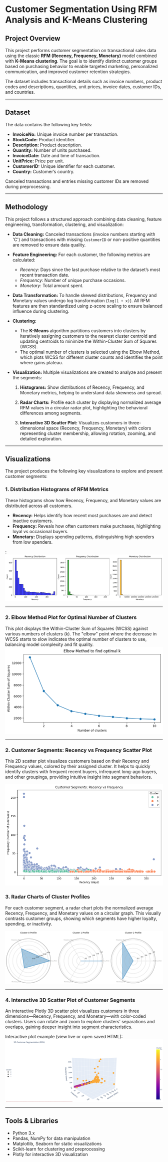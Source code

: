 # Customer Segmentation Using RFM Analysis and K-Means Clustering

## Project Overview

This project performs customer segmentation on transactional sales data using the classic **RFM (Recency, Frequency, Monetary)** model combined with **K-Means clustering**. The goal is to identify distinct customer groups based on purchasing behavior to enable targeted marketing, personalized communication, and improved customer retention strategies.

The dataset includes transactional details such as invoice numbers, product codes and descriptions, quantities, unit prices, invoice dates, customer IDs, and countries.

---

## Dataset

The data contains the following key fields:

- **InvoiceNo:** Unique invoice number per transaction.
- **StockCode:** Product identifier.
- **Description:** Product description.
- **Quantity:** Number of units purchased.
- **InvoiceDate:** Date and time of transaction.
- **UnitPrice:** Price per unit.
- **CustomerID:** Unique identifier for each customer.
- **Country:** Customer’s country.

Canceled transactions and entries missing customer IDs are removed during preprocessing.

---

## Methodology

This project follows a structured approach combining data cleaning, feature engineering, transformation, clustering, and visualization:

- **Data Cleaning:** Canceled transactions (invoice numbers starting with 'C') and transactions with missing `CustomerID` or non-positive quantities are removed to ensure data quality.

- **Feature Engineering:** For each customer, the following metrics are calculated:  
  - *Recency*: Days since the last purchase relative to the dataset’s most recent transaction date.  
  - *Frequency*: Number of unique purchase occasions.  
  - *Monetary*: Total amount spent.

- **Data Transformation:** To handle skewed distributions, Frequency and Monetary values undergo log transformation (`log(1 + x)`). All RFM features are then standardized using z-score scaling to ensure balanced influence during clustering.

- **Clustering:**  
  - The **K-Means** algorithm partitions customers into clusters by iteratively assigning customers to the nearest cluster centroid and updating centroids to minimize the Within-Cluster Sum of Squares (WCSS).  
  - The optimal number of clusters is selected using the Elbow Method, which plots WCSS for different cluster counts and identifies the point where gains plateau.

- **Visualization:** Multiple visualizations are created to analyze and present the segments:

  1. **Histograms:** Show distributions of Recency, Frequency, and Monetary metrics, helping to understand data skewness and spread.

  2. **Radar Charts:** Profile each cluster by displaying normalized average RFM values in a circular radar plot, highlighting the behavioral differences among segments.

  3. **Interactive 3D Scatter Plot:** Visualizes customers in three-dimensional space (Recency, Frequency, Monetary) with colors representing cluster membership, allowing rotation, zooming, and detailed exploration.

---
## Visualizations

The project produces the following key visualizations to explore and present customer segments:

### 1. Distribution Histograms of RFM Metrics  
These histograms show how Recency, Frequency, and Monetary values are distributed across all customers.  
- **Recency:** Helps identify how recent most purchases are and detect inactive customers.  
- **Frequency:** Reveals how often customers make purchases, highlighting loyal vs occasional buyers.  
- **Monetary:** Displays spending patterns, distinguishing high spenders from low spenders.

:  
![ Histograms](Customer_Segmentation/dist.png)

---
### 2. Elbow Method Plot for Optimal Number of Clusters  
This plot displays the Within-Cluster Sum of Squares (WCSS) against various numbers of clusters (k). The "elbow" point where the decrease in WCSS starts to slow indicates the optimal number of clusters to use, balancing model complexity and fit quality.
![Elbow Method for Optimal Number of Clusters](Customer_Segmentation/elboline.png)

---
### 2. Customer Segments: Recency vs Frequency Scatter Plot  
This 2D scatter plot visualizes customers based on their Recency and Frequency values, colored by their assigned cluster. It helps to quickly identify clusters with frequent recent buyers, infrequent long-ago buyers, and other groupings, providing intuitive insight into segment behaviors.

![Recency vs Frequency](Customer_Segmentation/scatter.png)

### 3. Radar Charts of Cluster Profiles  
For each customer segment, a radar chart plots the normalized average Recency, Frequency, and Monetary values on a circular graph. This visually contrasts customer groups, showing which segments have higher loyalty, spending, or inactivity.


![ Radar Chart](Customer_Segmentation/down.png)

---

### 4. Interactive 3D Scatter Plot of Customer Segments  
An interactive Plotly 3D scatter plot visualizes customers in three dimensions—Recency, Frequency, and Monetary—with color-coded clusters. Users can rotate and zoom to explore clusters’ separations and overlaps, gaining deeper insight into segment characteristics.

Interactive plot example (view live or open saved HTML):  
![3D Scatter Plot](Customer_Segmentation/Screenshot_11.png)



---
## Tools & Libraries

- Python 3.x  
- Pandas, NumPy for data manipulation  
- Matplotlib, Seaborn for static visualizations  
- Scikit-learn for clustering and preprocessing  
- Plotly for interactive 3D visualization


